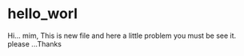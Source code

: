 # hello_worl
Hi...
mim, This is new file and here a little problem you must be see it. please ...Thanks
